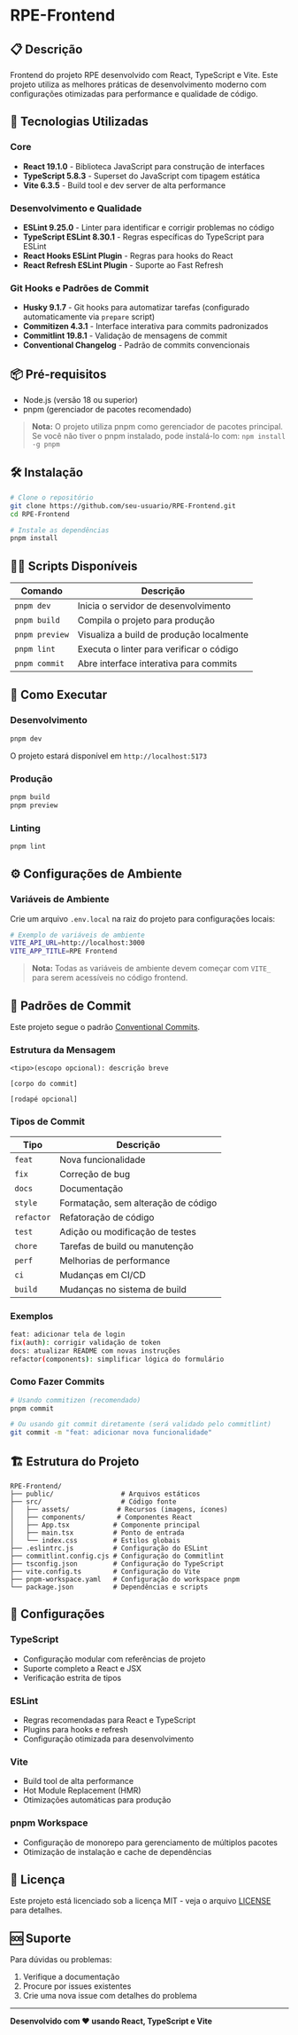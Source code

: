 # RPE-Frontend

## 📋 Descrição
Frontend do projeto RPE desenvolvido com React, TypeScript e Vite. Este projeto utiliza as melhores práticas de desenvolvimento moderno com configurações otimizadas para performance e qualidade de código.

## 🚀 Tecnologias Utilizadas

### Core
- **React 19.1.0** - Biblioteca JavaScript para construção de interfaces
- **TypeScript 5.8.3** - Superset do JavaScript com tipagem estática
- **Vite 6.3.5** - Build tool e dev server de alta performance

### Desenvolvimento e Qualidade
- **ESLint 9.25.0** - Linter para identificar e corrigir problemas no código
- **TypeScript ESLint 8.30.1** - Regras específicas do TypeScript para ESLint
- **React Hooks ESLint Plugin** - Regras para hooks do React
- **React Refresh ESLint Plugin** - Suporte ao Fast Refresh

### Git Hooks e Padrões de Commit
- **Husky 9.1.7** - Git hooks para automatizar tarefas (configurado automaticamente via `prepare` script)
- **Commitizen 4.3.1** - Interface interativa para commits padronizados
- **Commitlint 19.8.1** - Validação de mensagens de commit
- **Conventional Changelog** - Padrão de commits convencionais

## 📦 Pré-requisitos
- Node.js (versão 18 ou superior)
- pnpm (gerenciador de pacotes recomendado)

> **Nota:** O projeto utiliza pnpm como gerenciador de pacotes principal. Se você não tiver o pnpm instalado, pode instalá-lo com: `npm install -g pnpm`

## 🛠️ Instalação

```bash
# Clone o repositório
git clone https://github.com/seu-usuario/RPE-Frontend.git
cd RPE-Frontend

# Instale as dependências
pnpm install
```

## 🏃‍♂️ Scripts Disponíveis

| Comando | Descrição |
|---------|-----------|
| `pnpm dev` | Inicia o servidor de desenvolvimento |
| `pnpm build` | Compila o projeto para produção |
| `pnpm preview` | Visualiza a build de produção localmente |
| `pnpm lint` | Executa o linter para verificar o código |
| `pnpm commit` | Abre interface interativa para commits |

## 🚀 Como Executar

### Desenvolvimento
```bash
pnpm dev
```
O projeto estará disponível em `http://localhost:5173`

### Produção
```bash
pnpm build
pnpm preview
```

### Linting
```bash
pnpm lint
```

## ⚙️ Configurações de Ambiente

### Variáveis de Ambiente
Crie um arquivo `.env.local` na raiz do projeto para configurações locais:

```bash
# Exemplo de variáveis de ambiente
VITE_API_URL=http://localhost:3000
VITE_APP_TITLE=RPE Frontend
```

> **Nota:** Todas as variáveis de ambiente devem começar com `VITE_` para serem acessíveis no código frontend.

## 📝 Padrões de Commit

Este projeto segue o padrão [Conventional Commits](https://www.conventionalcommits.org/pt-br/v1.0.0/).

### Estrutura da Mensagem
```
<tipo>(escopo opcional): descrição breve

[corpo do commit]

[rodapé opcional]
```

### Tipos de Commit
| Tipo | Descrição |
|------|-----------|
| `feat` | Nova funcionalidade |
| `fix` | Correção de bug |
| `docs` | Documentação |
| `style` | Formatação, sem alteração de código |
| `refactor` | Refatoração de código |
| `test` | Adição ou modificação de testes |
| `chore` | Tarefas de build ou manutenção |
| `perf` | Melhorias de performance |
| `ci` | Mudanças em CI/CD |
| `build` | Mudanças no sistema de build |

### Exemplos
```bash
feat: adicionar tela de login
fix(auth): corrigir validação de token
docs: atualizar README com novas instruções
refactor(components): simplificar lógica do formulário
```

### Como Fazer Commits
```bash
# Usando commitizen (recomendado)
pnpm commit

# Ou usando git commit diretamente (será validado pelo commitlint)
git commit -m "feat: adicionar nova funcionalidade"
```

## 🏗️ Estrutura do Projeto

```
RPE-Frontend/
├── public/                 # Arquivos estáticos
├── src/                    # Código fonte
│   ├── assets/            # Recursos (imagens, ícones)
│   ├── components/        # Componentes React
│   ├── App.tsx           # Componente principal
│   ├── main.tsx          # Ponto de entrada
│   └── index.css         # Estilos globais
├── .eslintrc.js          # Configuração do ESLint
├── commitlint.config.cjs # Configuração do Commitlint
├── tsconfig.json         # Configuração do TypeScript
├── vite.config.ts        # Configuração do Vite
├── pnpm-workspace.yaml   # Configuração do workspace pnpm
└── package.json          # Dependências e scripts
```

## 🔧 Configurações

### TypeScript
- Configuração modular com referências de projeto
- Suporte completo a React e JSX
- Verificação estrita de tipos

### ESLint
- Regras recomendadas para React e TypeScript
- Plugins para hooks e refresh
- Configuração otimizada para desenvolvimento

### Vite
- Build tool de alta performance
- Hot Module Replacement (HMR)
- Otimizações automáticas para produção

### pnpm Workspace
- Configuração de monorepo para gerenciamento de múltiplos pacotes
- Otimização de instalação e cache de dependências

## 📄 Licença

Este projeto está licenciado sob a licença MIT - veja o arquivo [LICENSE](LICENSE) para detalhes.

## 🆘 Suporte

Para dúvidas ou problemas:
1. Verifique a documentação
2. Procure por issues existentes
3. Crie uma nova issue com detalhes do problema

---

**Desenvolvido com ❤️ usando React, TypeScript e Vite**

